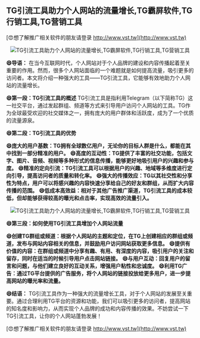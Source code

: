 ## **TG引流工具助力个人网站的流量增长,TG霸屏软件,TG行销工具,TG营销工具**

[😍想了解推广相关软件的朋友请登录 http://www.vst.tw](http://www.vst.tw)

 <center><img src="https://vst.tw/MP4/tuiguang/png/8.png" alt="TG引流工具助力个人网站的流量增长,TG霸屏软件,TG行销工具,TG营销工具"></center>

**😄导语：**
在当今互联网时代，个人网站对于个人品牌的建设和内容传播起着至关重要的作用。然而，很多个人网站面临的一个难题就是如何提高流量，吸引更多的访问者。本文将介绍一种强大的工具——TG引流工具，它能够有效地助力个人网站的流量增长。

**😄第一段：TG引流工具的概述**
TG引流工具是指利用Telegram（以下简称TG）这一社交平台，通过发起群组、频道等方式来引导用户访问个人网站的工具。TG作为全球最受欢迎的社交媒体之一，拥有庞大的用户群体和活跃度，成为了一个优质的流量源泉。

**😄第二段：TG引流工具的优势**

**😄庞大的用户基数：TG拥有全球数亿用户，无论你的目标人群是什么，都能在其中找到一部分精准的用户。**
**😄高度的互动性：TG提供了丰富的社交功能，包括文字、图片、音频、视频等多种形式的信息传播，能够更好地吸引用户的兴趣和参与度。**
**😄精准的定向引流：TG引流工具可以根据用户的兴趣、地域等多维度进行定向引导，提高访问者的质量和转化率。**
**😄强大的传播效应：TG以其社交性和分享性为特点，用户可以将感兴趣的内容快速分享给自己的好友和群组，从而扩大内容传播的范围。**
**😄低成本高效益：相对于其他广告推广渠道，TG引流工具的成本较低，但却能够获得较高的曝光和点击率，实现高效的流量引入。**

 <center><img src="https://vst.tw/MP4/tuiguang/png/2.png" alt="TG引流工具助力个人网站的流量增长,TG霸屏软件,TG行销工具,TG营销工具"></center>

**😄第三段：如何使用TG引流工具增加个人网站流量**

**😄创建TG群组或频道：根据个人网站的主题和定位，在TG上创建相应的群组或频道，发布与网站内容相关的信息，并鼓励用户访问网站获取更多信息。**
**😄提供有价值的内容：在群组或频道中分享有趣、有用、有深度的内容，吸引用户的关注和留存，同时在适当的时候引导用户点击网站链接。**
**😄与用户互动：回复用户的留言和问题，与他们建立良好的互动关系，增强用户粘性和忠诚度。**
**😄利用TG广告：通过TG平台提供的广告服务，将个人网站的链接投放给更多用户，进一步提高网站的曝光率和流量。**

**😄结语：**
TG引流工具作为一种强大的流量增长工具，对于个人网站的发展至关重要。通过合理利用TG平台的资源和功能，我们可以吸引更多的访问者，提高网站的知名度和影响力，从而实现个人品牌的成功和内容传播的效果。不妨尝试一下TG引流工具，让你的个人网站蓬勃发展！

[😍想了解推广相关软件的朋友请登录 http://www.vst.tw](http://www.vst.tw)



